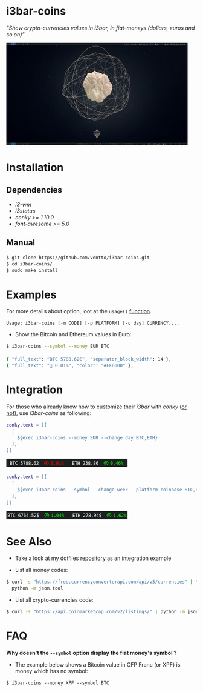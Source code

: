 i3bar-coins
=========

*"Show crypto-currencies values in i3bar, in fiat-moneys (dollars, euros and so on)"*

<img alt="Screenshot of i3" src="./img/screenshot.jpg" width="480" />

# Installation

## Dependencies

* *i3-wm*
* *i3status*
* *conky >= 1.10.0*
* *font-awesome >= 5.0*

## Manual

```bash
$ git clone https://github.com/Ventto/i3bar-coins.git
$ cd i3bar-coins/
$ sudo make install
```

# Examples

For more details about option, loot at the `usage()` [function](./i3bar-coins.sh#L12).
```
Usage: i3bar-coins [-m CODE] [-p PLATFORM] [-c day] CURRENCY,...
```

* Show the Bitcoin and Ethereum values in Euro:

```bash
$ i3bar-coins --symbol --money EUR BTC

{ "full_text": "BTC 5788.62€", "separator_block_width": 14 },
{ "full_text": " 0.01%", "color": "#FF0000" },
```

# Integration

For those who already know how to customize their *i3bar* with *conky* ([or not](https://i3wm.org/docs/user-contributed/conky-i3bar.html)), use *i3bar-coins* as following:

```lua
conky.text = [[
  [
    ${exec i3bar-coins --money EUR --change day BTC,ETH}
  ],
]]
```

<img alt="screenshot_example_1" src="./img/bar1.png" />

```lua
conky.text = [[
  [
    ${exec i3bar-coins --symbol --change week --platform coinbase BTC,ETH}
  ],
]]
```

<img alt="screenshot_example_2" src="./img/bar2.png" />

# See Also

* Take a look at my dotfiles [repository](https://github.com/Ventto/dot/tree/master/.config/i3) as an integration example


* List all money codes:

```bash
$ curl -s "https://free.currencyconverterapi.com/api/v5/currencies" | \
  python -m json.tool
```

* List all crypto-currencies code:

```bash
$ curl -s "https://api.coinmarketcap.com/v2/listings/" | python -m json.tool
```

# FAQ

**Why doesn't the `--symbol` option display the fiat money's symbol ?**

* The example below shows a Bitcoin value in CFP Franc (or XPF) is money which has no symbol:
```
$ i3bar-coins --money XPF --symbol BTC
```
